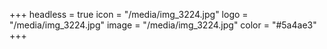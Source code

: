 +++
headless = true
icon = "/media/img_3224.jpg"
logo = "/media/img_3224.jpg"
image = "/media/img_3224.jpg"
color = "#5a4ae3"
+++

